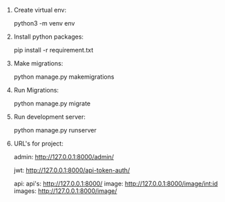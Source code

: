 1) Create virtual env:

    python3 -m venv env

2) Install python packages:

    pip install -r requirement.txt

3) Make migrations:

    python manage.py makemigrations

4) Run Migrations:

    python manage.py migrate

5) Run development server:

    python manage.py runserver

6) URL's for project:

    admin: http://127.0.0.1:8000/admin/
    
    jwt: http://127.0.0.1:8000/api-token-auth/
    
    api: 
        api's: http://127.0.0.1:8000/
        image: http://127.0.0.1:8000/image/<int:id>
        images: http://127.0.0.1:8000/image/
